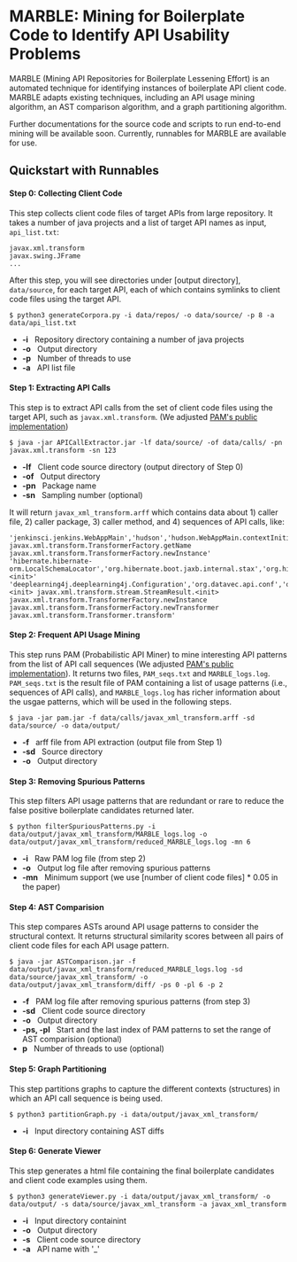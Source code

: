 MARBLE: Mining for Boilerplate Code to Identify API Usability Problems 
================
MARBLE (Mining API Repositories for Boilerplate Lessening Effort) is an automated technique for identifying instances of boilerplate API client code. MARBLE adapts existing techniques, including an API usage mining algorithm, an AST comparison algorithm, and a graph partitioning algorithm.

Further documentations for the source code and scripts to run end-to-end mining will be available soon. 
Currently, runnables for MARBLE are available for use.

Quickstart with Runnables 
------------

#### Step 0: Collecting Client Code
This step collects client code files of target APIs from large repository. It takes a number of java projects and a list of target API names as input, ```api_list.txt```:
```
javax.xml.transform
javax.swing.JFrame
...
```
After this step, you will see directories under [output directory], ```data/source```, for each target API, each of which contains symlinks to client code files using the target API.

```
$ python3 generateCorpora.py -i data/repos/ -o data/source/ -p 8 -a data/api_list.txt
```
* **-i**  &nbsp;  Repository directory containing a number of java projects
* **-o**  &nbsp;  Output directory
* **-p** &nbsp; Number of threads to use
* **-a** &nbsp; API list file


#### Step 1: Extracting API Calls
This step is to extract API calls from the set of client code files using the target API, such as ```javax.xml.transform```. (We adjusted [PAM's public implementation](https://github.com/mast-group/api-mining))
```
$ java -jar APICallExtractor.jar -lf data/source/ -of data/calls/ -pn javax.xml.transform -sn 123
```
* **-lf**  &nbsp;  Client code source directory (output directory of Step 0)
* **-of**  &nbsp;  Output directory
* **-pn**  &nbsp;  Package name
* **-sn**  &nbsp;  Sampling number (optional)

It will return ```javax_xml_transform.arff``` which contains data about 1) caller file, 2) caller package, 3) caller method, and 4) sequences of API calls, like:
```
'jenkinsci.jenkins.WebAppMain','hudson','hudson.WebAppMain.contextInitialized(javax.servlet.ServletContextEvent)','javax.xml.transform.TransformerFactory.newInstance javax.xml.transform.TransformerFactory.getName javax.xml.transform.TransformerFactory.newInstance'
'hibernate.hibernate-orm.LocalSchemaLocator','org.hibernate.boot.jaxb.internal.stax','org.hibernate.boot.jaxb.internal.stax.LocalSchemaLocator.resolveLocalSchema(java.net.URL)','javax.xml.transform.stream.StreamSource.<init>'
'deeplearning4j.deeplearning4j.Configuration','org.datavec.api.conf','org.datavec.api.conf.Configuration.writeXml(java.io.OutputStream)','javax.xml.transform.dom.DOMSource.<init> javax.xml.transform.stream.StreamResult.<init> javax.xml.transform.TransformerFactory.newInstance javax.xml.transform.TransformerFactory.newTransformer javax.xml.transform.Transformer.transform'
```

#### Step 2: Frequent API Usage Mining
This step runs PAM (Probabilistic API Miner) to mine interesting API patterns from the list of API call sequences (We adjusted [PAM's public implementation](https://github.com/mast-group/api-mining)). It returns two files, ```PAM_seqs.txt``` and ```MARBLE_logs.log```. ```PAM_seqs.txt``` is the result file of PAM containing a list of usage patterns (i.e., sequences of API calls), and ```MARBLE_logs.log``` has richer information about the usgae patterns, which will be used in the following steps.
```
$ java -jar pam.jar -f data/calls/javax_xml_transform.arff -sd data/source/ -o data/output/

```
* **-f**  &nbsp;  arff file from API extraction (output file from Step 1)
* **-sd**  &nbsp;  Source directory
* **-o**  &nbsp;  Output directory

#### Step 3: Removing Spurious Patterns
This step filters API usage patterns that are redundant or rare to reduce the false positive boilerplate candidates returned later.
```
$ python filterSpuriousPatterns.py -i data/output/javax_xml_transform/MARBLE_logs.log -o data/output/javax_xml_transform/reduced_MARBLE_logs.log -mn 6
```
* **-i**  &nbsp;  Raw PAM log file (from step 2)
* **-o**  &nbsp;  Output log file after removing spurious patterns
* **-mn** &nbsp;  Minimum support (we use [number of client code files] * 0.05 in the paper)

#### Step 4: AST Comparision
This step compares ASTs around API usage patterns to consider the structural context. It returns  structural similarity scores between all pairs of client code files for each API usage pattern.
```
$ java -jar ASTComparison.jar -f data/output/javax_xml_transform/reduced_MARBLE_logs.log -sd data/source/javax_xml_transform/ -o data/output/javax_xml_transform/diff/ -ps 0 -pl 6 -p 2
```
* **-f**  &nbsp;  PAM log file after removing spurious patterns (from step 3)
* **-sd**  &nbsp;  Client code source directory
* **-o**  &nbsp;  Output directory
* **-ps, -pl**  &nbsp;  Start and the last index of PAM patterns to set the range of AST comparision (optional)
* **p** &nbsp; Number of threads to use (optional)

#### Step 5: Graph Partitioning
This step partitions graphs to capture the different contexts (structures) in which an API call sequence is being used. 
```
$ python3 partitionGraph.py -i data/output/javax_xml_transform/
```
* **-i**  &nbsp;  Input directory containing AST diffs

#### Step 6: Generate Viewer
This step generates a html file containing the final boilerplate candidates and client code examples using them. 
```
$ python3 generateViewer.py -i data/output/javax_xml_transform/ -o data/output/ -s data/source/javax_xml_transform -a javax_xml_transform
```

* **-i**  &nbsp;  Input directory containint 
* **-o**  &nbsp;  Output directory
* **-s**  &nbsp;  Client code source directory
* **-a**  &nbsp;  API name with '\_'

